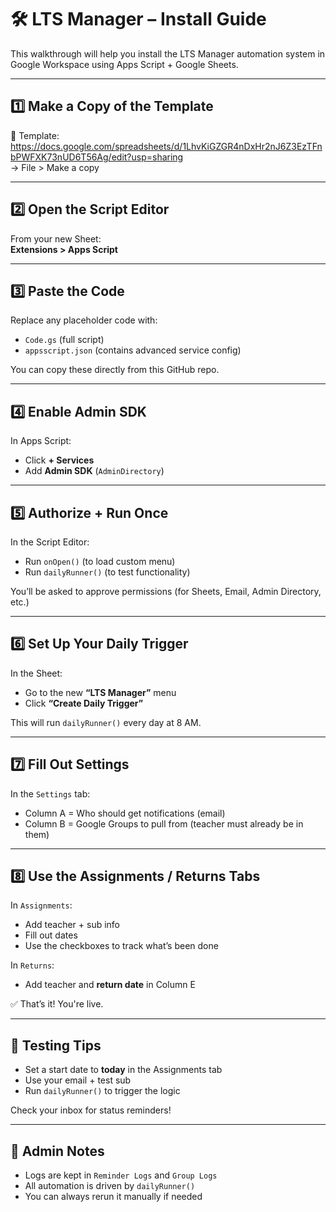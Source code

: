 # 🛠 LTS Manager – Install Guide

This walkthrough will help you install the LTS Manager automation system in Google Workspace using Apps Script + Google Sheets.

---

## 1️⃣ Make a Copy of the Template

📄 Template:  
https://docs.google.com/spreadsheets/d/1LhvKiGZGR4nDxHr2nJ6Z3EzTFnbPWFXK73nUD6T56Ag/edit?usp=sharing  
→ File > Make a copy

---

## 2️⃣ Open the Script Editor

From your new Sheet:  
**Extensions > Apps Script**

---

## 3️⃣ Paste the Code

Replace any placeholder code with:

- `Code.gs` (full script)
- `appsscript.json` (contains advanced service config)

You can copy these directly from this GitHub repo.

---

## 4️⃣ Enable Admin SDK

In Apps Script:
- Click **+ Services**
- Add **Admin SDK** (`AdminDirectory`)

---

## 5️⃣ Authorize + Run Once

In the Script Editor:
- Run `onOpen()` (to load custom menu)
- Run `dailyRunner()` (to test functionality)

You’ll be asked to approve permissions (for Sheets, Email, Admin Directory, etc.)

---

## 6️⃣ Set Up Your Daily Trigger

In the Sheet:
- Go to the new **“LTS Manager”** menu
- Click **“Create Daily Trigger”**

This will run `dailyRunner()` every day at 8 AM.

---

## 7️⃣ Fill Out Settings

In the `Settings` tab:
- Column A = Who should get notifications (email)
- Column B = Google Groups to pull from (teacher must already be in them)

---

## 8️⃣ Use the Assignments / Returns Tabs

In `Assignments`:
- Add teacher + sub info
- Fill out dates
- Use the checkboxes to track what’s been done

In `Returns`:
- Add teacher and **return date** in Column E

✅ That’s it! You're live.

---

## 🧪 Testing Tips

- Set a start date to **today** in the Assignments tab
- Use your email + test sub
- Run `dailyRunner()` to trigger the logic

Check your inbox for status reminders!

---

## 🧼 Admin Notes

- Logs are kept in `Reminder Logs` and `Group Logs`
- All automation is driven by `dailyRunner()`
- You can always rerun it manually if needed
